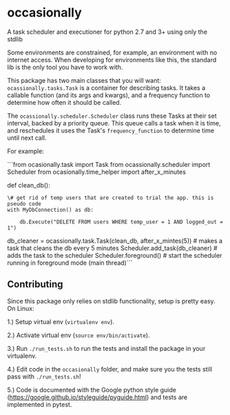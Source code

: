 # occasionally
A task scheduler and executioner for python 2.7 and 3+ using only the stdlib

Some environments are constrained, for example, an environment with no internet access. When developing for environments like this, the standard lib is the only tool you have to work with.

This package has two main classes that you will want: `ocassionally.tasks.Task` is a container for describing tasks. It takes a callable function (and its args and kwargs), and a frequency function to determine how often it should be called.

The `ocassionally.scheduler.Scheduler` class runs these Tasks at their set interval, backed by a priority queue. This queue calls a task when it is time, and reschedules it uses the Task's `frequency_function` to determine time until next call.

For example:

\`\`\`from ocasionally.task import Task
from ocassionally.scheduler import Scheduler
from ocasionally.time_helper import after_x_minutes

def clean_db():

    \# get rid of temp users that are created to trial the app. this is pseudo code
    with MyDbConnection() as db:

        db.Execute("DELETE FROM users WHERE temp_user = 1 AND logged_out = 1")

db_cleaner = ocassionally.task.Task(clean_db, after_x_mintes(5))  # makes a task that cleans the db every 5 minutes
Scheduler.add_task(db_cleaner)  # adds the task to the scheduler
Scheduler.foreground()  # start the scheduler running in foreground mode (main thread)\`\`\`

## Contributing
Since this package only relies on stdlib functionality, setup is pretty easy. On Linux:

1.) Setup virtual env (`virtualenv env`).

2.) Activate virtual env (`source env/bin/activate`).

3.) Run `./run_tests.sh` to run the tests and install the package in your virtualenv.

4.) Edit code in the `occasionally` folder, and make sure you the tests still pass with `./run_tests.sh`!

5.) Code is documented with the Google python style guide (https://google.github.io/styleguide/pyguide.html) and tests are implemented in pytest.
